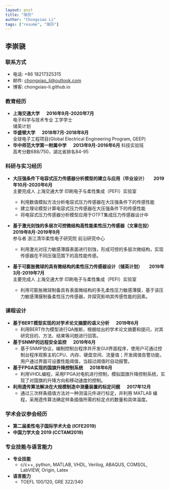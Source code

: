 ```yaml
---
layout: post
title: "简历"
author: "Chongxiao Li"
tags: ["resume", "简历"]
---
```

## 李崇骁

### 联系方式
- 电话: +86 18217325315  
- 邮件: chongxiao_li@outlook.com  
- 博客: chongxiao-li.github.io  

### 教育经历
- **上海交通大学 &emsp; 2016年9月-2020年7月**  
电子科学与技术专业 工学学士  
储英计划
- **华盛顿大学 &emsp; 2018年7月-2018年8月**  
全球电子工程项目(Global Electrical Engineering Program, GEEP)
- **华中师范大学第一附属中学 &emsp; 2013年9月-2016年6月**
科技实验班  
高考分数688/750，湖北省排名84-95

### 科研与实习经历
- **大压强条件下电容式压力传感器分析模型的建立与应用（毕业设计） &emsp; 2019年10月-2020年6月**  
主要完成人 上海交通大学 印刷电子与柔性集成（PEFI）实验室
    - 利用数值模拟方法分析电容式压力传感器在大压强条件下的传感性能
    - 建立理论模型计算电容式压力传感器在大压强条件下的传感性能
    - 将电容式压力传感器分析模型应用于OTFT集成压力传感器设计中

- **基于激光刻蚀的多层次可控微结构高性能柔性压力传感器（文章在投） &emsp; 2019年8月-2019年9月**  
参与者 浙江清华柔性电子研究院 前沿研究中心
    - 利用激光对压力敏感薄膜表面进行刻蚀，形成可控的多层次微结构，实现传感器在不同压强范围下的高性能传感。
- **基于可膨胀微球的具有微结构的柔性压力传感器设计（储英计划） &emsp; 2019年3月-2019年7月**  
主要完成人 上海交通大学 印刷电子与柔性集成（PEFI）实验室  
    - 利用可膨胀微球制备具有表面微结构的多孔柔性压力敏感薄膜，基于该压力敏感薄膜制备柔性压力传感器，并探究影响其传感性能的因素。

### 课程设计
- **基于BERT模型实现的对学术论文摘要的语义分析 &emsp; 2019年6月**
    - 利用BERT作为模型进行QA推断，根据给出的学术论文摘要和提问，对其研究目的、方法、结果等问题进行回答。
- **基于SNMP的远程安全监控 &emsp; 2019年6月**
    - 基于SNMP协议，编制控制台程序并开发GUI界面程序，使用户可通过控制台程序观察主机CPU、内存、硬盘空间、流量值；开发阈值告警功能，用户通过界面可设置性能阈值，当超过阈值时自动报警。
- **基于FPGA实现的国旗升降控制系统 &emsp; 2018年6月**
    - 利用VHDL编程，采用FPGA对电机进行控制，模拟国旗升降控制系统，实现了对国旗的升降方向和移动速度的控制。
- **利用遗传算法解决在大规模制造中测量装置的标定问题 &emsp; 2017年12月**
    - 通过三次样条插值方法对一种测温元件进行标定，并利用 MATLAB 编程，采用遗传算法确定样条插值所需的标定点的数量和具体温度。

### 学术会议参会经历
- **第二届柔性电子国际学术大会 (ICFE2019)**
- **中国力学大会 2019 (CCTAM2019)**

### 专业技能与语言能力
- **专业技能**
    - c/c++, python, MATLAB, VHDL, Verilog, ABAQUS, COMSOL, LabVIEW, Origin, Latex
- **语言能力**
    - TOEFL 100/120, GRE 322/340
